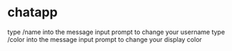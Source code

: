 # chatapp

type /name <new username> into the message input prompt to change your username
type /color <RRRGGGBBB> into the message input prompt to change your display color
